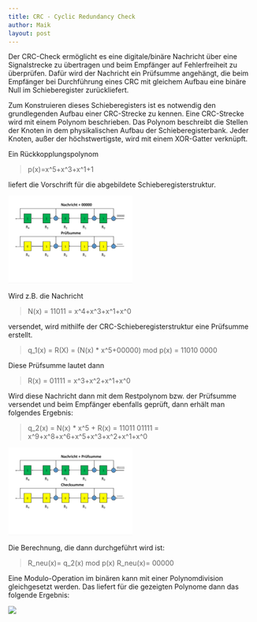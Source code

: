 ```yaml
---
title: CRC - Cyclic Redundancy Check
author: Maik
layout: post
---
```


Der CRC-Check ermöglicht es eine digitale/binäre Nachricht über eine Signalstrecke zu übertragen und beim Empfänger auf Fehlerfreiheit zu überprüfen. Dafür wird der Nachricht ein Prüfsumme angehängt, die beim Empfänger bei Durchführung eines CRC mit gleichem Aufbau eine binäre Null im Schieberegister zurückliefert. 

Zum Konstruieren dieses Schieberegisters ist es notwendig den grundlegenden Aufbau einer CRC-Strecke zu kennen. Eine CRC-Strecke wird mit einem Polynom beschrieben. Das Polynom beschreibt die Stellen der Knoten in dem physikalischen Aufbau der Schieberegisterbank. Jeder Knoten, außer der höchstwertigste, wird mit einem XOR-Gatter verknüpft. 

Ein Rückkopplungspolynom 

> p(x)=x^5+x^3+x^1+1

liefert die Vorschrift für die abgebildete Schieberegisterstruktur.

<img src="/assets/images/crc/Seite01.jpg" style="width:50%" />

Wird z.B. die Nachricht 

> N(x) = 11011 = x^4+x^3+x^1+x^0

versendet, wird mithilfe der CRC-Schieberegisterstruktur eine Prüfsumme erstellt. 

> q_1(x) = R(X) = (N(x) * x^5+00000) mod p(x) = 11010 0000

Diese Prüfsumme lautet dann 

> R(x) = 01111 = x^3+x^2+x^1+x^0

Wird diese Nachricht dann mit dem Restpolynom bzw. der Prüfsumme versendet und beim Empfänger ebenfalls geprüft, dann erhält man folgendes Ergebnis:

> q_2(x) = N(x) * x^5 + R(x) = 11011 01111 = x^9+x^8+x^6+x^5+x^3+x^2+x^1+x^0

<img src="/assets/images/crc/Seite02.jpg" style="width:50%" />

Die Berechnung, die dann durchgeführt wird ist:

> R_neu(x)= q_2(x) mod p(x)
> R_neu(x)= 00000

Eine Modulo-Operation im binären kann mit einer Polynomdivision gleichgesetzt werden. Das liefert für die gezeigten Polynome dann das folgende Ergebnis:

<img src="/assets/images/crc/crc_xls.NG" style="width:50%" />